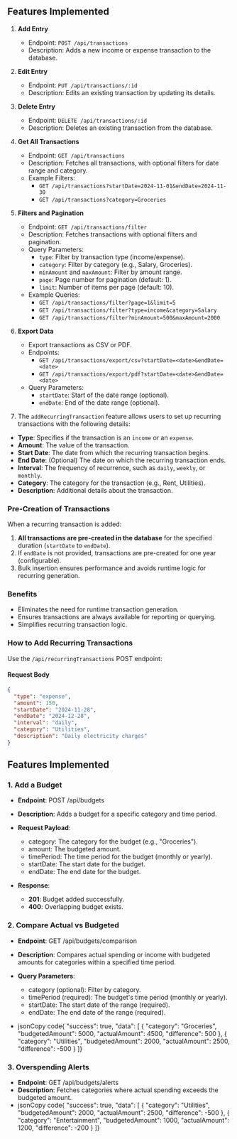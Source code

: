 ## Features Implemented

1. **Add Entry**

   - Endpoint: `POST /api/transactions`
   - Description: Adds a new income or expense transaction to the database.

2. **Edit Entry**

   - Endpoint: `PUT /api/transactions/:id`
   - Description: Edits an existing transaction by updating its details.

3. **Delete Entry**
   - Endpoint: `DELETE /api/transactions/:id`
   - Description: Deletes an existing transaction from the database.
4. **Get All Transactions**

   - Endpoint: `GET /api/transactions`
   - Description: Fetches all transactions, with optional filters for date range and category.
   - Example Filters:
     - `GET /api/transactions?startDate=2024-11-01&endDate=2024-11-30`
     - `GET /api/transactions?category=Groceries`

5. **Filters and Pagination**

   - Endpoint: `GET /api/transactions/filter`
   - Description: Fetches transactions with optional filters and pagination.
   - Query Parameters:
     - `type`: Filter by transaction type (income/expense).
     - `category`: Filter by category (e.g., Salary, Groceries).
     - `minAmount` and `maxAmount`: Filter by amount range.
     - `page`: Page number for pagination (default: 1).
     - `limit`: Number of items per page (default: 10).
   - Example Queries:
     - `GET /api/transactions/filter?page=1&limit=5`
     - `GET /api/transactions/filter?type=income&category=Salary`
     - `GET /api/transactions/filter?minAmount=500&maxAmount=2000`

6. **Export Data**

   - Export transactions as CSV or PDF.
   - Endpoints:
     - `GET /api/transactions/export/csv?startDate=<date>&endDate=<date>`
     - `GET /api/transactions/export/pdf?startDate=<date>&endDate=<date>`
   - Query Parameters:
     - `startDate`: Start of the date range (optional).
     - `endDate`: End of the date range (optional).

7. The `addRecurringTransaction` feature allows users to set up recurring transactions with the following details:

- **Type**: Specifies if the transaction is an `income` or an `expense`.
- **Amount**: The value of the transaction.
- **Start Date**: The date from which the recurring transaction begins.
- **End Date**: (Optional) The date on which the recurring transaction ends.
- **Interval**: The frequency of recurrence, such as `daily`, `weekly`, or `monthly`.
- **Category**: The category for the transaction (e.g., Rent, Utilities).
- **Description**: Additional details about the transaction.

### Pre-Creation of Transactions

When a recurring transaction is added:

1. **All transactions are pre-created in the database** for the specified duration (`startDate` to `endDate`).
2. If `endDate` is not provided, transactions are pre-created for one year (configurable).
3. Bulk insertion ensures performance and avoids runtime logic for recurring generation.

### Benefits

- Eliminates the need for runtime transaction generation.
- Ensures transactions are always available for reporting or querying.
- Simplifies recurring transaction logic.

### How to Add Recurring Transactions

Use the `/api/recurringTransactions` POST endpoint:

#### Request Body

```json
{
  "type": "expense",
  "amount": 150,
  "startDate": "2024-11-28",
  "endDate": "2024-12-28",
  "interval": "daily",
  "category": "Utilities",
  "description": "Daily electricity charges"
}
```

## **Features Implemented**

### **1\. Add a Budget**

- **Endpoint**: POST /api/budgets
- **Description**: Adds a budget for a specific category and time period.
- **Request Payload**:

  - category: The category for the budget (e.g., "Groceries").
  - amount: The budgeted amount.
  - timePeriod: The time period for the budget (monthly or yearly).
  - startDate: The start date for the budget.
  - endDate: The end date for the budget.

- **Response**:

  - **201**: Budget added successfully.
  - **400**: Overlapping budget exists.

### **2\. Compare Actual vs Budgeted**

- **Endpoint**: GET /api/budgets/comparison
- **Description**: Compares actual spending or income with budgeted amounts for categories within a specified time period.
- **Query Parameters**:

  - category (optional): Filter by category.
  - timePeriod (required): The budget's time period (monthly or yearly).
  - startDate: The start date of the range (required).
  - endDate: The end date of the range (required).

- jsonCopy code{ "success": true, "data": \[ { "category": "Groceries", "budgetedAmount": 5000, "actualAmount": 4500, "difference": 500 }, { "category": "Utilities", "budgetedAmount": 2000, "actualAmount": 2500, "difference": -500 } \]}

### **3\. Overspending Alerts**

- **Endpoint**: GET /api/budgets/alerts
- **Description**: Fetches categories where actual spending exceeds the budgeted amount.
- jsonCopy code{ "success": true, "data": \[ { "category": "Utilities", "budgetedAmount": 2000, "actualAmount": 2500, "difference": -500 }, { "category": "Entertainment", "budgetedAmount": 1000, "actualAmount": 1200, "difference": -200 } \]}
